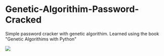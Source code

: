 # Genetic-Algorithim-Password-Cracked
Simple password cracker with genetic algorithim. Learned using the book "Genetic Algorithims with Python"

<a href="https://asciinema.org/a/TJTgTu9kgK8jLADg9YlzU14ek" target="_blank"><img src="https://asciinema.org/a/TJTgTu9kgK8jLADg9YlzU14ek.svg" /></a>
